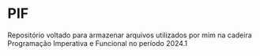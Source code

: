 # PIF

Repositório voltado para armazenar arquivos utilizados por mim na cadeira Programação Imperativa e Funcional no período 2024.1
 